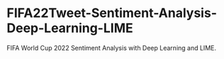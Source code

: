# FIFA22Tweet-Sentiment-Analysis-Deep-Learning-LIME
 FIFA World Cup 2022 Sentiment Analysis with Deep Learning and LIME.
